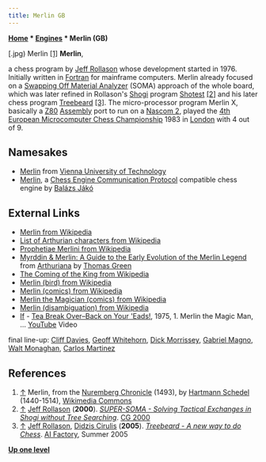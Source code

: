 ```yaml
---
title: Merlin GB
---
```

**[Home](Home "Home") \* [Engines](Engines "Engines") \* Merlin (GB)**



[.jpg) Merlin <a id="cite-note-1" href="#cite-ref-1">[1]</a>
**Merlin**,  

a chess program by [Jeff Rollason](Jeff_Rollason "Jeff Rollason") whose development started in 1976. Initially written in [Fortran](Fortran "Fortran") for mainframe computers. Merlin already focused on a [Swapping Off Material Analyzer](SOMA#SOMAALGO "SOMA") (SOMA) approach of the whole board, which was later refined in Rollason's [Shogi](Shogi "Shogi") program [Shotest](index.php?title=Shotest&action=edit&redlink=1 "Shotest (page does not exist)") <a id="cite-note-2" href="#cite-ref-2">[2]</a> and his later chess program [Treebeard](Treebeard "Treebeard") <a id="cite-note-3" href="#cite-ref-3">[3]</a>. 
The micro-processor program Merlin X, basically a [Z80](Z80 "Z80") [Assembly](Assembly "Assembly") port to run on a [Nascom 2](https://en.wikipedia.org/wiki/Nascom), played the [4th European Microcomputer Chess Championship](European_MCC_1983 "European MCC 1983") 1983 in [London](https://en.wikipedia.org/wiki/London) with 4 out of 9. 



## Namesakes


* [Merlin](Merlin "Merlin") from [Vienna University of Technology](Vienna_University_of_Technology "Vienna University of Technology")
* [Merlin](Merlin_(HU) "Merlin (HU)"), a [Chess Engine Communication Protocol](Chess_Engine_Communication_Protocol "Chess Engine Communication Protocol") compatible chess engine by [Balázs Jákó](Bal%C3%A1zs_Jako "Balázs Jako")


## External Links


* [Merlin from Wikipedia](https://en.wikipedia.org/wiki/Merlin)
* [List of Arthurian characters from Wikipedia](https://en.wikipedia.org/wiki/List_of_Arthurian_characters)
* [Prophetiae Merlini from Wikipedia](https://en.wikipedia.org/wiki/Prophetiae_Merlini)
* [Myrddin & Merlin: A Guide to the Early Evolution of the Merlin Legend](http://www.arthuriana.co.uk/n&q/myrddin.htm) from [Arthuriana](http://www.arthuriana.co.uk/index.html) by [Thomas Green](http://www.arthuriana.co.uk/contact.htm)
* [The Coming of the King from Wikipedia](https://en.wikipedia.org/wiki/The_Coming_of_the_King)
* [Merlin (bird) from Wikipedia](https://en.wikipedia.org/wiki/Merlin_%28bird%29)
* [Merlin (comics) from Wikipedia](https://en.wikipedia.org/wiki/Merlin_%28comics%29)
* [Merlin the Magician (comics) from Wikipedia](https://en.wikipedia.org/wiki/Merlin_the_Magician_%28comics%29)
* [Merlin (disambiguation) from Wikipedia](https://en.wikipedia.org/wiki/Merlin_%28disambiguation%29)
* [If](Category:If "Category:If") - [Tea Break Over–Back on Your 'Eads!](https://en.wikipedia.org/wiki/Tea_Break_Over%E2%80%93Back_on_Your_%27Eads!), 1975, 1. Merlin the Magic Man, ... [YouTube](https://en.wikipedia.org/wiki/YouTube) Video


 final line-up: [Cliff Davies](https://en.wikipedia.org/wiki/Cliff_Davies_(musician)), [Geoff Whitehorn](https://en.wikipedia.org/wiki/Geoff_Whitehorn), [Dick Morrissey](https://en.wikipedia.org/wiki/Dick_Morrissey), [Gabriel Magno](http://www.gabrielmagno.com/), [Walt Monaghan](https://en.wikipedia.org/wiki/Walt_Monaghan), [Carlos Martinez](https://www.discogs.com/artist/928521-Carlos-Martinez-2)
 
## References


1. <a id="cite-ref-1" href="#cite-note-1">↑</a> Merlin, from the [Nuremberg Chronicle](https://en.wikipedia.org/wiki/Nuremberg_Chronicle) (1493), by [Hartmann Schedel](https://en.wikipedia.org/wiki/Hartmann_Schedel) (1440-1514), [Wikimedia Commons](https://en.wikipedia.org/wiki/Wikimedia_Commons)
2. <a id="cite-ref-2" href="#cite-note-2">↑</a> [Jeff Rollason](Jeff_Rollason "Jeff Rollason") (**2000**). *[SUPER-SOMA - Solving Tactical Exchanges in Shogi without Tree Searching](http://link.springer.com/chapter/10.1007/3-540-45579-5_19)*. [CG 2000](CG_2000 "CG 2000")
3. <a id="cite-ref-3" href="#cite-note-3">↑</a> [Jeff Rollason](Jeff_Rollason "Jeff Rollason"), [Didzis Cirulis](index.php?title=Didzis_Cirulis&action=edit&redlink=1 "Didzis Cirulis (page does not exist)") (**2005**). *[Treebeard - A new way to do Chess](http://www.aifactory.co.uk/newsletter/2005_02_treebeard_chess.htm)*. [AI Factory](AI_Factory "AI Factory"), Summer 2005

**[Up one level](Engines "Engines")**







 
